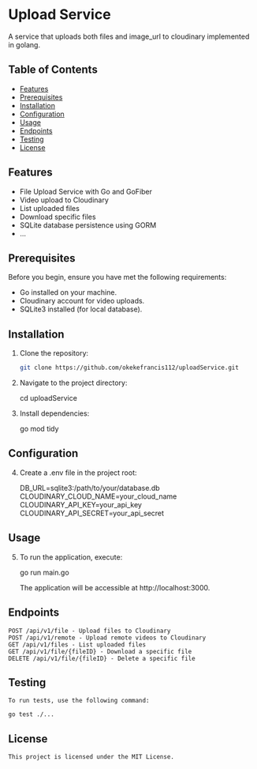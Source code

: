 # Upload Service

A service that uploads both files and image_url to cloudinary implemented in golang.

## Table of Contents

- [Features](#features)
- [Prerequisites](#prerequisites)
- [Installation](#installation)
- [Configuration](#configuration)
- [Usage](#usage)
- [Endpoints](#endpoints)
- [Testing](#testing)
- [License](#license)

## Features

- File Upload Service with Go and GoFiber
- Video upload to Cloudinary
- List uploaded files
- Download specific files
- SQLite database persistence using GORM
- ...

## Prerequisites

Before you begin, ensure you have met the following requirements:

- Go installed on your machine.
- Cloudinary account for video uploads.
- SQLite3 installed (for local database).

## Installation

1. Clone the repository:

   ```bash
   git clone https://github.com/okekefrancis112/uploadService.git

2. Navigate to the project directory:

   cd uploadService

3. Install dependencies:

   go mod tidy

## Configuration
4. Create a .env file in the project root:

    DB_URL=sqlite3:/path/to/your/database.db
    CLOUDINARY_CLOUD_NAME=your_cloud_name
    CLOUDINARY_API_KEY=your_api_key
    CLOUDINARY_API_SECRET=your_api_secret

## Usage
5. To run the application, execute:

   go run main.go

    The application will be accessible at http://localhost:3000.

## Endpoints

    POST /api/v1/file - Upload files to Cloudinary
    POST /api/v1/remote - Upload remote videos to Cloudinary
    GET /api/v1/files - List uploaded files
    GET /api/v1/file/{fileID} - Download a specific file
    DELETE /api/v1/file/{fileID} - Delete a specific file


## Testing
    To run tests, use the following command:

    go test ./...

## License
    This project is licensed under the MIT License.